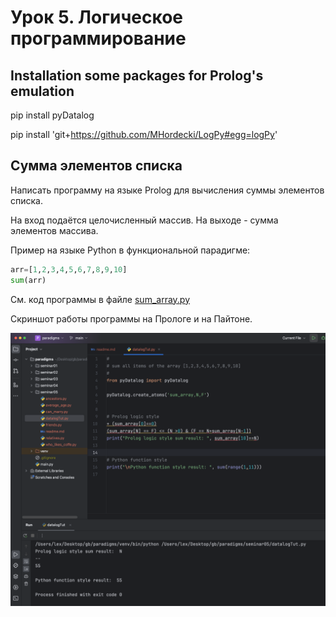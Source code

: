 # Урок 5. Логическое программирование

## Installation some packages for Prolog's emulation

pip install pyDatalog

pip install 'git+https://github.com/MHordecki/LogPy#egg=logPy' 

## Сумма элементов списка

Написать программу на языке Prolog для вычисления суммы элементов списка. 

На вход подаётся целочисленный массив. На выходе - сумма элементов массива.


Пример на языке Python в функциональной парадигме:
```python
arr=[1,2,3,4,5,6,7,8,9,10]
sum(arr)
```

См. код программы в файле [sum_array.py](./sum_array.py)

Скриншот работы программы на Прологе и на Пайтоне.

![sum_results.png](./img/sum_results.png)